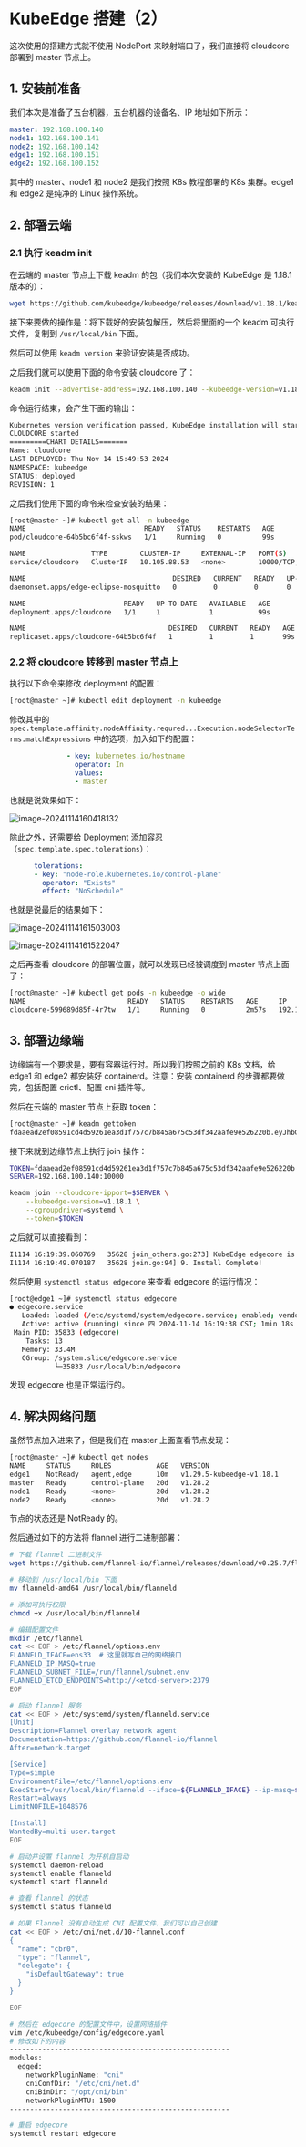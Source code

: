 # KubeEdge 搭建（2）

这次使用的搭建方式就不使用 NodePort 来映射端口了，我们直接将 cloudcore 部署到 master 节点上。

## 1. 安装前准备

我们本次是准备了五台机器，五台机器的设备名、IP 地址如下所示：

```yaml
master: 192.168.100.140
node1: 192.168.100.141
node2: 192.168.100.142
edge1: 192.168.100.151
edge2: 192.168.100.152
```

其中的 master、node1 和 node2 是我们按照 K8s 教程部署的 K8s 集群。edge1 和 edge2 是纯净的 Linux 操作系统。

## 2. 部署云端

### 2.1 执行 keadm init

在云端的 master 节点上下载 keadm 的包（我们本次安装的 KubeEdge 是 1.18.1 版本的）：

```bash
wget https://github.com/kubeedge/kubeedge/releases/download/v1.18.1/keadm-v1.18.1-linux-amd64.tar.gz
```

接下来要做的操作是：将下载好的安装包解压，然后将里面的一个 keadm 可执行文件，复制到 `/usr/local/bin` 下面。

然后可以使用 `keadm version` 来验证安装是否成功。

之后我们就可以使用下面的命令安装 cloudcore 了：

```bash
keadm init --advertise-address=192.168.100.140 --kubeedge-version=v1.18.1
```

命令运行结束，会产生下面的输出：

```bash
Kubernetes version verification passed, KubeEdge installation will start...
CLOUDCORE started
=========CHART DETAILS=======
Name: cloudcore
LAST DEPLOYED: Thu Nov 14 15:49:53 2024
NAMESPACE: kubeedge
STATUS: deployed
REVISION: 1
```

之后我们使用下面的命令来检查安装的结果：

```bash
[root@master ~]# kubectl get all -n kubeedge
NAME                             READY   STATUS    RESTARTS   AGE
pod/cloudcore-64b5bc6f4f-sskws   1/1     Running   0          99s

NAME                TYPE        CLUSTER-IP     EXTERNAL-IP   PORT(S)                                             AGE
service/cloudcore   ClusterIP   10.105.88.53   <none>        10000/TCP,10001/UDP,10002/TCP,10003/TCP,10004/TCP   100s

NAME                                    DESIRED   CURRENT   READY   UP-TO-DATE   AVAILABLE   NODE SELECTOR   AGE
daemonset.apps/edge-eclipse-mosquitto   0         0         0       0            0           <none>          99s

NAME                        READY   UP-TO-DATE   AVAILABLE   AGE
deployment.apps/cloudcore   1/1     1            1           99s

NAME                                   DESIRED   CURRENT   READY   AGE
replicaset.apps/cloudcore-64b5bc6f4f   1         1         1       99s
```

### 2.2 将 cloudcore 转移到 master 节点上

执行以下命令来修改 deployment 的配置：

```bash
[root@master ~]# kubectl edit deployment -n kubeedge
```

修改其中的 `spec.template.affinity.nodeAffinity.requred...Execution.nodeSelectorTerms.matchExpressions` 中的选项，加入如下的配置：

```yaml
              - key: kubernetes.io/hostname
                operator: In
                values:
                - master
```

也就是说效果如下：

![image-20241114160418132](https://xubowen-bucket.oss-cn-beijing.aliyuncs.com/img/image-20241114160418132.png)

除此之外，还需要给 Deployment 添加容忍（`spec.template.spec.tolerations`）：

```yaml
      tolerations:
      - key: "node-role.kubernetes.io/control-plane"
        operator: "Exists"
        effect: "NoSchedule"
```

也就是说最后的结果如下：

![image-20241114161503003](https://xubowen-bucket.oss-cn-beijing.aliyuncs.com/img/image-20241114161503003.png)

![image-20241114161522047](https://xubowen-bucket.oss-cn-beijing.aliyuncs.com/img/image-20241114161522047.png)

之后再查看 cloudcore 的部署位置，就可以发现已经被调度到 master 节点上面了：

```bash
[root@master ~]# kubectl get pods -n kubeedge -o wide
NAME                         READY   STATUS    RESTARTS   AGE     IP                NODE     NOMINATED NODE   READINESS GATES
cloudcore-599689d85f-4r7tw   1/1     Running   0          2m57s   192.168.100.140   master   <none>           <none>
```

## 3. 部署边缘端

边缘端有一个要求是，要有容器运行时。所以我们按照之前的 K8s 文档，给 edge1 和 edge2 都安装好 containerd。注意：安装 containerd 的步骤都要做完，包括配置 crictl、配置 cni 插件等。

然后在云端的 master 节点上获取 token：

```bash
[root@master ~]# keadm gettoken
fdaaead2ef08591cd4d59261ea3d1f757c7b845a675c53df342aafe9e526220b.eyJhbGciOiJIUzI1NiIsInR5cCI6IkpXVCJ9.eyJleHAiOjE3MzE2NTg0MjV9.A_xGMBFXS6K1vw1QO2Z5ico728ggMQatcmHEg_YXbew
```

接下来就到边缘节点上执行 join 操作：

```bash
TOKEN=fdaaead2ef08591cd4d59261ea3d1f757c7b845a675c53df342aafe9e526220b.eyJhbGciOiJIUzI1NiIsInR5cCI6IkpXVCJ9.eyJleHAiOjE3MzE2NTg0MjV9.A_xGMBFXS6K1vw1QO2Z5ico728ggMQatcmHEg_YXbew
SERVER=192.168.100.140:10000

keadm join --cloudcore-ipport=$SERVER \
	--kubeedge-version=v1.18.1 \
	--cgroupdriver=systemd \
	--token=$TOKEN
```

之后就可以直接看到：

```bash
I1114 16:19:39.060769   35628 join_others.go:273] KubeEdge edgecore is running, For logs visit: journalctl -u edgecore.service -xe
I1114 16:19:49.070187   35628 join.go:94] 9. Install Complete!
```

然后使用 `systemctl status edgecore` 来查看 edgecore 的运行情况：

```bash
[root@edge1 ~]# systemctl status edgecore
● edgecore.service
   Loaded: loaded (/etc/systemd/system/edgecore.service; enabled; vendor preset: disabled)
   Active: active (running) since 四 2024-11-14 16:19:38 CST; 1min 18s ago
 Main PID: 35833 (edgecore)
    Tasks: 13
   Memory: 33.4M
   CGroup: /system.slice/edgecore.service
           └─35833 /usr/local/bin/edgecore
```

发现 edgecore 也是正常运行的。

## 4. 解决网络问题

虽然节点加入进来了，但是我们在 master 上面查看节点发现：

```bash
[root@master ~]# kubectl get nodes
NAME     STATUS     ROLES           AGE   VERSION
edge1    NotReady   agent,edge      10m   v1.29.5-kubeedge-v1.18.1
master   Ready      control-plane   20d   v1.28.2
node1    Ready      <none>          20d   v1.28.2
node2    Ready      <none>          20d   v1.28.2
```

节点的状态还是 NotReady 的。

然后通过如下的方法将 flannel 进行二进制部署：

```bash
# 下载 flannel 二进制文件
wget https://github.com/flannel-io/flannel/releases/download/v0.25.7/flanneld-amd64

# 移动到 /usr/local/bin 下面
mv flanneld-amd64 /usr/local/bin/flanneld

# 添加可执行权限
chmod +x /usr/local/bin/flanneld

# 编辑配置文件
mkdir /etc/flannel
cat << EOF > /etc/flannel/options.env
FLANNELD_IFACE=ens33  # 这里就写自己的网络接口
FLANNELD_IP_MASQ=true
FLANNELD_SUBNET_FILE=/run/flannel/subnet.env
FLANNELD_ETCD_ENDPOINTS=http://<etcd-server>:2379
EOF

# 启动 flannel 服务
cat << EOF > /etc/systemd/system/flanneld.service
[Unit]
Description=Flannel overlay network agent
Documentation=https://github.com/flannel-io/flannel
After=network.target

[Service]
Type=simple
EnvironmentFile=/etc/flannel/options.env
ExecStart=/usr/local/bin/flanneld --iface=${FLANNELD_IFACE} --ip-masq=${FLANNELD_IP_MASQ} --subnet-file=${FLANNELD_SUBNET_FILE} --etcd-endpoints=${FLANNELD_ETCD_ENDPOINTS}
Restart=always
LimitNOFILE=1048576

[Install]
WantedBy=multi-user.target
EOF

# 启动并设置 flannel 为开机自启动
systemctl daemon-reload
systemctl enable flanneld
systemctl start flanneld

# 查看 flannel 的状态
systemctl status flanneld

# 如果 Flannel 没有自动生成 CNI 配置文件，我们可以自己创建
cat << EOF > /etc/cni/net.d/10-flannel.conf
{
  "name": "cbr0",
  "type": "flannel",
  "delegate": {
    "isDefaultGateway": true
  }
}

EOF

# 然后在 edgecore 的配置文件中，设置网络插件
vim /etc/kubeedge/config/edgecore.yaml
# 修改如下的内容
------------------------------------------------------
modules:
  edged:
    networkPluginName: "cni"
    cniConfDir: "/etc/cni/net.d"
    cniBinDir: "/opt/cni/bin"
    networkPluginMTU: 1500
------------------------------------------------------

# 重启 edgecore
systemctl restart edgecore
```







